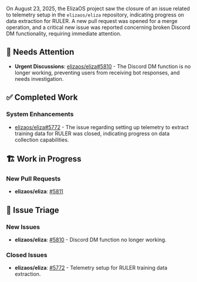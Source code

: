 On August 23, 2025, the ElizaOS project saw the closure of an issue related to telemetry setup in the `elizaos/eliza` repository, indicating progress on data extraction for RULER. A new pull request was opened for a merge operation, and a critical new issue was reported concerning broken Discord DM functionality, requiring immediate attention.

## 🚨 Needs Attention 
- **Urgent Discussions**: [elizaos/eliza#5810](https://github.com/elizaos/eliza/issues/5810) - The Discord DM function is no longer working, preventing users from receiving bot responses, and needs investigation.

## ✅ Completed Work
### System Enhancements
- [elizaos/eliza#5772](https://github.com/elizaos/eliza/issues/5772) - The issue regarding setting up telemetry to extract training data for RULER was closed, indicating progress on data collection capabilities.

## 🏗️ Work in Progress
### New Pull Requests
- **elizaos/eliza**: [#5811](https://github.com/elizaos/eliza/pull/5811)

## 🐞 Issue Triage
### New Issues
- **elizaos/eliza**: [#5810](https://github.com/elizaos/eliza/issues/5810) - Discord DM function no longer working.
### Closed Issues
- **elizaos/eliza**: [#5772](https://github.com/elizaos/eliza/issues/5772) - Telemetry setup for RULER training data extraction.